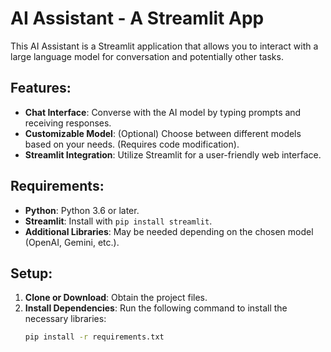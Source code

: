 # AI Assistant - A Streamlit App

This AI Assistant is a Streamlit application that allows you to interact with a large language model for conversation and potentially other tasks.

## Features:
- **Chat Interface**: Converse with the AI model by typing prompts and receiving responses.
- **Customizable Model**: (Optional) Choose between different models based on your needs. (Requires code modification).
- **Streamlit Integration**: Utilize Streamlit for a user-friendly web interface.

## Requirements:
- **Python**: Python 3.6 or later.
- **Streamlit**: Install with `pip install streamlit`.
- **Additional Libraries**: May be needed depending on the chosen model (OpenAI, Gemini, etc.).

## Setup:
1. **Clone or Download**: Obtain the project files.
2. **Install Dependencies**: Run the following command to install the necessary libraries:
   ```bash
   pip install -r requirements.txt
